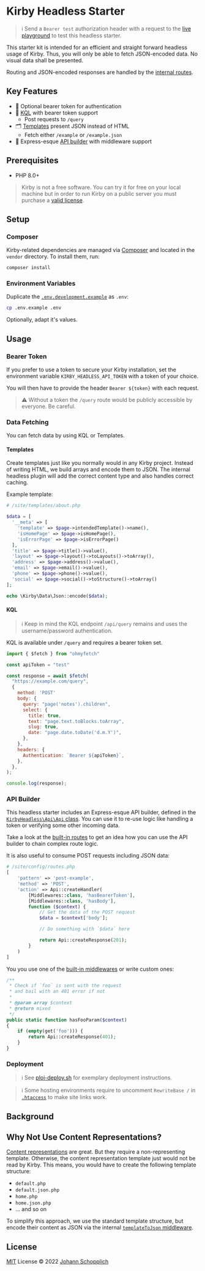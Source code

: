 # Kirby Headless Starter

> ℹ️ Send a `Bearer test` authorization header with a request to the [live playground](https://kirby-headless-starter.jhnn.dev) to test this headless starter.

This starter kit is intended for an efficient and straight forward headless usage of Kirby. Thus, you will only be able to fetch JSON-encoded data. No visual data shall be presented.

Routing and JSON-encoded responses are handled by the [internal routes](./site/config/routes.php).

## Key Features

- 🦭 Optional bearer token for authentication
- 🧩 [KQL](https://github.com/getkirby/kql) with bearer token support
  - Post requests to `/query`
- 🗂 [Templates](./site/templates/) present JSON instead of HTML
  - Fetch either `/example` or `/example.json`
- 🦾 Express-esque [API builder](#api-builder) with middleware support

## Prerequisites

- PHP 8.0+

> Kirby is not a free software. You can try it for free on your local machine but in order to run Kirby on a public server you must purchase a [valid license](https://getkirby.com/buy).

## Setup

### Composer

Kirby-related dependencies are managed via [Composer](https://getcomposer.org) and located in the `vendor` directory. To install them, run:

```bash
composer install
```

### Environment Variables

Duplicate the [`.env.development.example`](.env.development.example) as `.env`:

```bash
cp .env.example .env
```

Optionally, adapt it's values.

## Usage

### Bearer Token

If you prefer to use a token to secure your Kirby installation, set the environment variable `KIRBY_HEADLESS_API_TOKEN` with a token of your choice.

You will then have to provide the header `Bearer ${token}` with each request.

> ⚠️ Without a token the `/query` route would be publicly accessible by everyone. Be careful.

### Data Fetching

You can fetch data by using KQL or Templates.

#### Templates

Create templates just like you normally would in any Kirby project. Instead of writing HTML, we build arrays and encode them to JSON. The internal headless plugin will add the correct content type and also handles correct caching.

Example template:

```php
# /site/templates/about.php

$data = [
  '__meta' => [
    'template' => $page->intendedTemplate()->name(),
    'isHomePage' => $page->isHomePage(),
    'isErrorPage' => $page->isErrorPage()
  ],
  'title' => $page->title()->value(),
  'layout' => $page->layout()->toLayouts()->toArray(),
  'address' => $page->address()->value(),
  'email' => $page->email()->value(),
  'phone' => $page->phone()->value(),
  'social' => $page->social()->toStructure()->toArray()
];

echo \Kirby\Data\Json::encode($data);
```

#### KQL

> ℹ️ Keep in mind the KQL endpoint `/api/query` remains and uses the username/password authentication.

KQL is available under `/query` and requires a bearer token set.

```js
import { $fetch } from "ohmyfetch"

const apiToken = "test"

const response = await $fetch(
  "https://example.com/query",
  {
    method: 'POST'
    body: {
      query: "page('notes').children",
      select: {
        title: true,
        text: "page.text.toBlocks.toArray",
        slug: true,
        date: "page.date.toDate('d.m.Y')",
      },
    },
    headers: {
      Authentication: `Bearer ${apiToken}`,
    },
  },
);

console.log(response);
```

### API Builder

This headless starter includes an Express-esque API builder, defined in the [`KirbyHeadless\Api\Api` class](/src/Api.php). You can use it to re-use logic like handling a token or verifying some other incoming data.

Take a look at the [built-in routes](/site/config/routes.php) to get an idea how you can use the API builder to chain complex route logic.

It is also useful to consume POST requests including JSON data:

```php
# /site/config/routes.php
[
    'pattern' => 'post-example',
    'method' => 'POST',
    'action' => Api::createHandler(
        [Middlewares::class, 'hasBearerToken'],
        [Middlewares::class, 'hasBody'],
        function ($context) {
            // Get the data of the POST request
            $data = $context['body'];

            // Do something with `$data` here

            return Api::createResponse(201);
        }
    )
]
```

You you use one of the [built-in middlewares](/src/Middlewares.php) or write custom ones:

```php
/**
 * Check if `foo` is sent with the request
 * and bail with an 401 error if not
 *
 * @param array $context
 * @return mixed
 */
public static function hasFooParam($context)
{
    if (empty(get('foo'))) {
        return Api::createResponse(401);
    }
}
```

### Deployment

> ℹ️ See [ploi-deploy.sh](./scripts/ploi-deploy.sh) for exemplary deployment instructions.

> ℹ️ Some hosting environments require to uncomment `RewriteBase /` in [`.htaccess`](public/.htaccess) to make site links work.

## Background

## Why Not Use Content Representations?

[Content representations](https://getkirby.com/docs/guide/templates/content-representations) are great. But they require a non-representing template. Otherwise, the content representation template just would not be read by Kirby. This means, you would have to create the following template structure:

- `default.php`
- `default.json.php`
- `home.php`
- `home.json.php`
- … and so on

To simplify this approach, we use the standard template structure, but encode their content as JSON via the internal [`templateToJson` middleware](./src/Middlewares.php).

## License

[MIT](./LICENSE) License © 2022 [Johann Schopplich](https://github.com/johannschopplich)

